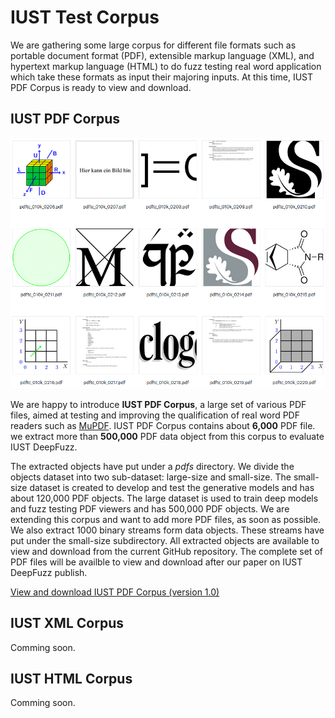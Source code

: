 # IUST Test Corpus

We are gathering some large corpus for different file formats such as portable document format (PDF), extensible markup language (XML), and hypertext markup language (HTML) to do fuzz testing real word application which take these formats as input their majoring inputs. At this time, IUST PDF Corpus is ready to view and download. 

## IUST PDF Corpus

![IUSTPDFCorpusDemo Image](IUSTPDFCorpusDemo.PNG)

We are happy to introduce **IUST PDF Corpus**, a large set of various PDF files, aimed at testing and improving the qualification of real word PDF readers such as [MuPDF](https://mupdf.com/).
IUST PDF Corpus contains about **6,000** PDF file. we extract more than **500,000** PDF data object from this corpus to evaluate IUST DeepFuzz.  

The extracted objects have put under a _pdfs_ directory. We divide the objects dataset into two sub-dataset: large-size and small-size. The small-size dataset is created to develop and test the generative models and has about 120,000 PDF objects. The large dataset is used to train deep models and fuzz testing PDF viewers and has 500,000 PDF objects.
We are extending this corpus and want to add more PDF files, as soon as possible.
We also extract 1000 binary streams form data objects. These streams have put under the small-size subdirectory. All extracted objects are available to view and download from the current GitHub repository. The complete set of PDF files will be availble to view and download after our paper on IUST DeepFuzz publish. 

[View and download IUST PDF Corpus (version 1.0)](https://www.dropbox.com/sh/0gr8qscxdoawwtw/AAD_0Za_bFbrfCoSBTzoeE1Oa?dl=0)


## IUST XML Corpus

Comming soon.


## IUST HTML Corpus

Comming soon.

